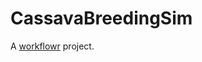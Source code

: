 # CassavaBreedingSim

A [workflowr][] project.

[workflowr]: https://github.com/jdblischak/workflowr
